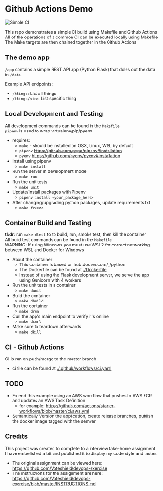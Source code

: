 Github Actions Demo
===================
![Simple CI](https://github.com/jameshounshell/github-actions-demo/workflows/Simple%20CI/badge.svg)

This repo demonstrates a simple CI build using Makefile and Github Actions  
All of the operations of a common CI can be executed locally using Makefile  
The Make targets are then chained together in the Github Actions  



The demo app
------------
`/app` contains a simple REST API app (Python Flask) that doles out the data in `/data`

Example API endpoints:
- `/things`: List all things
- `/things/<id>`: List specific thing



Local Development and Testing
-----------------------------
All development commands can be found in the `Makefile`  
`pipenv` is used to wrap virtualenv/pip/pyenv  

- requires: 
    - `make` - should be installed on OSX, Linux, WSL by default
    - `pipenv` https://github.com/pypa/pipenv#installation
    - `pyenv` https://github.com/pyenv/pyenv#installation
- Install using pipenv
    - `make install`
- Run the server in development mode
    - `make run`
- Run the unit tests
    - `make unit`
- Update/Install packages with Pipenv
    - `pipenv install <your_package_here>`
- After changing/upgrading python packages, update requirements.txt
    - `make freeze`



Container Build and Testing
---------------------------
**tl:dr**: run `make dtest` to to build, run, smoke test, then kill the container  
All build test commands can be found in the `Makefile`  
WARNING: If using Windows you must use WSL2 for correct networking between WSL and Docker for Windows

- About the container
    - This container is based on hub.docker.com/_/python
    - The Dockerfile can be found at [./Dockerfile](./Dockerfile)
    - Instead of using the Flask development server, we serve the app using Gunicorn with 4 workers
- Run the unit tests in a container
    - `make dunit`
- Build the container
    - `make dbuild`
- Run the container
    - `make drun`
- Curl the app's main endpoint to verify it's online
    - `make dcurl`
- Make sure to teardown afterwards
    - `make dkill`


CI - Github Actions
-------------------
CI is run on push/merge to the master branch
- ci file can be found at [./.github/workflows/ci.yaml](./.github/workflows/ci.yaml)



TODO
----
- Extend this example using an AWS workflow that pushes to AWS ECR and updates an AWS Task Definition
    - for example: https://github.com/actions/starter-workflows/blob/master/ci/aws.yml
- Semantically Version the application, create release branches, publish the docker image tagged with the semver

Credits
-------
This project was created to complete to a interview take-home assignment  
I have embelished a bit and published it to display my code style and tastes  
- The original assignment can be viewed here: https://github.com/Voteshield/devops-exercise
- The instructions for the assignment are here: https://github.com/Voteshield/devops-exercise/blob/master/INSTRUCTIONS.md
